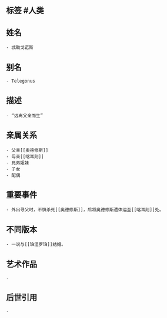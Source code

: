 ## 标签  #人类
## 姓名
	- 忒勒戈诺斯
## 别名
	- Telegonus
## 描述
	- “远离父亲而生”
## 亲属关系
	- 父亲[[奥德修斯]]
	- 母亲[[喀耳刻]]
	- 兄弟姐妹
	- 子女
	- 配偶
## 重要事件
	- 外出寻父时，不慎杀死[[奥德修斯]]，后将奥德修斯遗体运至[[喀耳刻]]处。
## 不同版本
	- 一说与[[珀涅罗珀]]结婚。
## 艺术作品
	-
## 后世引用
	-
